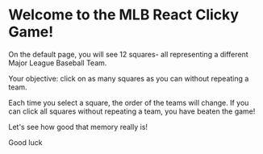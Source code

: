 # Welcome to the MLB React Clicky Game! 

On the default page, you will see 12 squares- all representing a different Major League Baseball Team. 

Your objective: click on as many squares as you can without repeating a team. 

Each time you select a square, the order of the teams will change. If you can click all squares without repeating a team, you have beaten the game! 

Let's see how good that memory really is! 

Good luck
